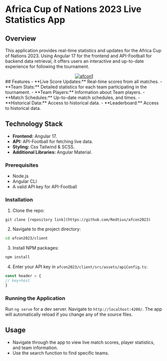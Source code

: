 # Africa Cup of Nations 2023 Live Statistics App

## Overview
This application provides real-time statistics and updates for the Africa Cup of Nations 2023. Using Angular 17 for the frontend and API-Football for backend data retrieval, it offers users an interactive and up-to-date experience for following the tournament.
<center>
<a href="https://ibb.co/KFZJWyh"><img src="https://i.ibb.co/4PyHpNt/afcon1.png" alt="afcon1" border="0"></a>
</center>
## Features
- **Live Score Updates:** Real-time scores from all matches.
- **Team Stats:** Detailed statistics for each team participating in the tournament.
- **Team Players:** Information about Team players.
- **Match Schedules:** Up-to-date match schedules, and times.
- **Historical Data:** Access to historical data.
- **Leaderboard:** Access to historical data.

## Technology Stack
- **Frontend:** Angular 17.
- **API:** API-Football for fetching live data.
- **Styling:** Css Tailwind & SCSS.
- **Additional Libraries:** Angular Material.

### Prerequisites
- Node.js
- Angular CLI
- A valid API key for API-Football

### Installation
1. Clone the repo:

```git
git clone [repository link](https://github.com/Redtius/afcon2023)
```

2. Navigate to the project directory:
```bash
cd afcon2023/client
```

3. Install NPM packages:
```bash
npm install
```

4. Enter your API key in `afcon2023/client/src/assets/apiConfig.ts`:
```Typescript
const header = {
// key+host
}
```

### Running the Application
Run `ng serve` for a dev server. Navigate to `http://localhost:4200/`. The app will automatically reload if you change any of the source files.

## Usage
- Navigate through the app to view live match scores, player statistics, and team information.
- Use the search function to find specific teams.


